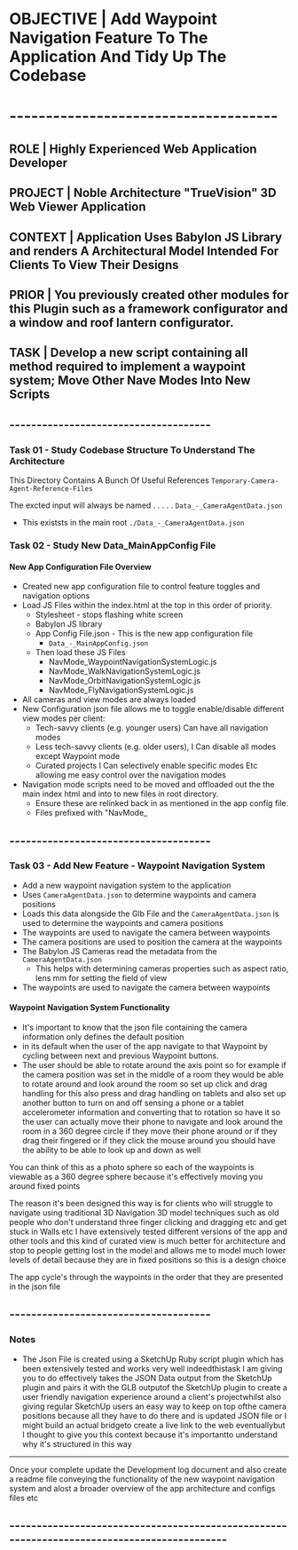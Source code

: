 # OBJECTIVE |  Add Waypoint Navigation Feature To The Application And Tidy Up The Codebase
# -------------------------------------
## ROLE    |  Highly Experienced Web Application Developer
## PROJECT |  Noble Architecture "TrueVision" 3D Web Viewer Application
## CONTEXT |  Application Uses Babylon JS Library and renders A Architectural Model Intended For Clients To View Their Designs
## PRIOR   |  You previously created other modules for this Plugin such as a framework configurator and a window and roof lantern configurator.
## TASK    |  Develop a new script containing all method required to implement a waypoint system; Move Other Nave Modes Into New Scripts

## -------------------------------------

### Task 01 - Study Codebase Structure To Understand The Architecture

This Directory Contains A Bunch Of Useful References
`Temporary-Camera-Agent-Reference-Files`

The excted input will always be named . . . . . 
`Data_-_CameraAgentData.json`

- This existsts in the main root `./Data_-_CameraAgentData.json`


### Task 02 - Study New Data_MainAppConfig File
#### New App Configuration File Overview

- Created new app configuration file to control feature toggles and navigation options
- Load JS Files within the index.html at the top in this order of priority.
  - Stylesheet - stops flashing white screen
  - Babylon JS library
  - App Config File.json - This is the new app configuration file
     - `Data_-_MainAppConfig.json`
  - Then load these JS Files
    - NavMode_WaypointNavigationSystemLogic.js
    - NavMode_WalkNavigationSystemLogic.js
    - NavMode_OrbitNavigationSystemLogic.js
    - NavMode_FlyNavigationSystemLogic.js
- All cameras and view modes are always loaded
- New Configuration json file allows me to toggle enable/disable different view modes per client:
  - Tech-savvy clients (e.g. younger users) Can have all navigation modes
  - Less tech-savvy clients (e.g. older users), I Can disable all modes except Waypoint mode
  - Curated projects I Can selectively enable specific modes Etc allowing me easy control over the navigation modes
- Navigation mode scripts need to be moved and offloaded out the the main index html and into to new files in root directory.
  - Ensure these are relinked back in as mentioned in the app config file.
  - Files prefixed with "NavMode_

## -------------------------------------

### Task 03 - Add New Feature  -  Waypoint Navigation System

  - Add a new waypoint navigation system to the application
  - Uses `CameraAgentData.json` to determine waypoints and camera positions
  - Loads this data alongside the Glb File and the `CameraAgentData.json` is used to determine the waypoints and camera positions
  - The waypoints are used to navigate the camera between waypoints
  - The camera positions are used to position the camera at the waypoints
  - The Babylon JS Cameras read the metadata from the `CameraAgentData.json` 
    - This helps with determining cameras properties such as aspect ratio, lens mm for setting the field of view
  - The waypoints are used to navigate the camera between waypoints

#### Waypoint Navigation System Functionality
  - It's important to know that the json file containing the camera information only defines the default position
  - in its default when the user of the app navigate to that Waypoint by cycling between next and previous Waypoint buttons.
  - The user should be able to rotate around the axis point so for example if the camera position was set in the middle of a room they would be able to rotate around and look around the room so set up click and drag handling for this also press and drag handling on tablets and also set up another button to turn on and off sensing a phone or a tablet accelerometer information and converting that to rotation so have it so the user can actually move their phone to navigate and look around the room in a 360 degree circle if they move their phone around or if they drag their fingered or if they click the mouse around you should have the ability to be able to look up and down as well

You can think of this as a photo sphere so each of the waypoints is viewable as a 360 degree sphere because it's effectively moving you around fixed points

The reason it's been designed this way is for clients who will struggle to navigate using traditional 3D Navigation 3D model techniques such as old people who don't understand three finger clicking and dragging etc and get stuck in Walls etc I have extensively tested different versions of the app and other tools and this kind of curated view is much better for architecture and stop to people getting lost in the model and allows me to model much lower levels of detail because they are in fixed positions so this is a design choice

The app cycle's through the waypoints in the order that they are presented in the json file


## -------------------------------------



### Notes
- The Json File is created using a SketchUp Ruby script plugin which has been extensively tested and works very well indeedthistask I am giving you to do effectively takes the JSON Data output from the SketchUp plugin and pairs it with the GLB outputof the SketchUp plugin to create a user friendly navigation experience around a client's projectwhilst also giving regular SketchUp users an easy way to keep on top ofthe camera positions because all they have to do there and is updated JSON file or I might build an actual bridgeto create a live link to the web eventuallybut I thought to give you this context because it's importantto understand why it's structured in this way

---

Once your complete update the Development log document and also create a readme file conveying the functionality of the new waypoint navigation system and alost a broader overview of the app architecture and configs files etc

## -------------------------------------------------------------------------------------------


